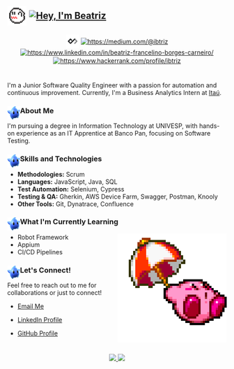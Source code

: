 ## <p align="left"><img align="center" alt="Gif-boo" height="45" src="img/gifs/boo.gif">    <a href="https://git.io/typing-svg"><img align="center" src="https://readme-typing-svg.herokuapp.com?font=Libre+Baskerville&pause=1000&color=74A8FD&vCenter=true&width=435&lines=%F0%9D%91%AF%F0%9D%92%86%F0%9D%92%9A%2C+%F0%9D%91%B0'%F0%9D%92%8E+%F0%9D%91%A9%F0%9D%92%86%F0%9D%92%82%F0%9D%92%95%F0%9D%92%93%F0%9D%92%8A%F0%9D%92%9B" alt="Hey, I'm Beatriz" /></a></p>
<div style="display: inline_block" align="center">
<a href="https://app.daily.dev/ibtriz" target="_blank"><img align="center" src="img/icons/dailydevicon.png" alt="ibtriz" height="30" width="30" /></a>
<a href="https://medium.com/@ibtriz" target="_blank"><img align="center" src="https://raw.githubusercontent.com/rahuldkjain/github-profile-readme-generator/master/src/images/icons/Social/medium.svg" alt="https://medium.com/@ibtriz" height="30" width="40" /></a>
<a href="https://www.linkedin.com/in/beatriz-francelino-borges-carneiro/" target="_blank"><img align="center" src="https://raw.githubusercontent.com/rahuldkjain/github-profile-readme-generator/master/src/images/icons/Social/linked-in-alt.svg" alt="https://www.linkedin.com/in/beatriz-francelino-borges-carneiro/" height="28" width="40" /></a>
<a href="https://www.hackerrank.com/profile/ibtriz" target="_blank"><img align="center" src="https://raw.githubusercontent.com/rahuldkjain/github-profile-readme-generator/master/src/images/icons/Social/hackerrank.svg" alt="https://www.hackerrank.com/profile/ibtriz" height="30" width="40" /></a>
</div>

#

I'm a Junior Software Quality Engineer with a passion for automation and continuous improvement. Currently, I'm a Business Analytics Intern at [Itaú](https://www.linkedin.com/company/itauusa/about/).

### <img align="left" alt="•" height="30" src="img/png/blue_luma__super_mario_galaxy__png_by_sylvanbey_dfwxwsw-pre.png">About Me

I'm pursuing a degree in Information Technology at UNIVESP, with hands-on experience as an IT Apprentice at Banco Pan, focusing on Software Testing.

### <img align="left" alt="•" height="30" src="img/png/blue_luma__super_mario_galaxy__png_by_sylvanbey_dfwxwsw-pre.png">Skills and Technologies

- **Methodologies:** Scrum
- **Languages:** JavaScript, Java, SQL
- **Test Automation:** Selenium, Cypress
- **Testing & QA:** Gherkin, AWS Device Farm, Swagger, Postman, Knooly
- **Other Tools:** Git, Dynatrace, Confluence

### <img align="left" alt="•" height="30" src="img/png/blue_luma__super_mario_galaxy__png_by_sylvanbey_dfwxwsw-pre.png">What I'm Currently Learning

<img align="right" height="250" alt="Gif of the game character Kirby" src="img/gifs/kirby5.gif">

- Robot Framework
- Appium
- CI/CD Pipelines

### <img align="left" alt="•" height="30" src="img/png/blue_luma__super_mario_galaxy__png_by_sylvanbey_dfwxwsw-pre.png">Let's Connect!
 
Feel free to reach out to me for collaborations or just to connect!
- [Email Me](mailto:beatriz.fbcarneiro@gmail.com)
- [LinkedIn Profile](https://www.linkedin.com/in/beatriz-francelino-borges-carneiro/)
- [GitHub Profile](https://github.com/ibtriz)

  #

<div align="center">
  <a href="https://github.com/ibtriz">
    <img height="180em" src="https://github-readme-stats.vercel.app/api/top-langs/?username=ibtriz&layout=compact&langs_count=7&theme=rose_pine"/>
    <img height="180em" src="https://github-readme-stats.vercel.app/api?username=ibtriz&show_icons=true&theme=rose_pine&include_all_commits=true&count_private=true"/>
  </a>
</div>
